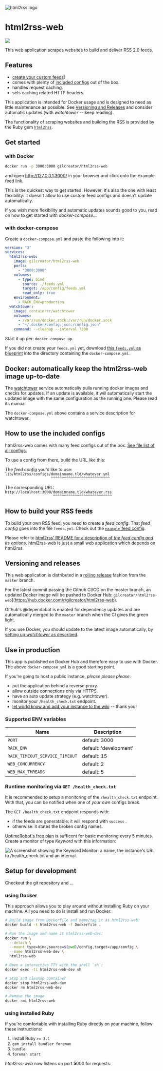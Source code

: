 ![html2rss logo](https://github.com/html2rss/html2rss/raw/master/support/logo.png)

# html2rss-web

[![](https://images.microbadger.com/badges/version/gilcreator/html2rss-web.svg)](https://hub.docker.com/r/gilcreator/html2rss-web)

This web application scrapes websites to build and deliver RSS 2.0 feeds.

## Features

- [create your custom feeds](#how-to-build-a-rss-feed)!
- comes with plenty of [included configs](https://github.com/html2rss/html2rss-configs) out of the box.
- handles request caching.
- sets caching related HTTP headers.

This application is intended for Docker usage and is designed to need as little maintenance as possible. See [Versioning and Releases](#versioning-and-releases) and consider automatic updates (with _watchtower_ -- keep reading).

The functionality of scraping websites and building the RSS is provided by the Ruby gem [`html2rss`](https://github.com/html2rss/html2rss).

## Get started

### with Docker

```sh
docker run -p 3000:3000 gilcreator/html2rss-web
```

and open <http://127.0.0.1:3000/> in your browser and click onto the example feed link.

This is the quickest way to get started. However, it's also the one with least flexibility: it doesn't allow to use custom feed configs and doesn't update automatically.

If you wish more flexibility and automatic updates sounds good to you, read on how to get started _with docker-compose_...

### with docker-compose

Create a `docker-compose.yml` and paste the following into it:

```yml
version: "3"
services:
  html2rss-web:
    image: gilcreator/html2rss-web
    ports:
      - "3000:3000"
    volumes:
      - type: bind
        source: ./feeds.yml
        target: /app/config/feeds.yml
        read_only: true
    environment:
      - RACK_ENV=production
  watchtower:
    image: containrrr/watchtower
    volumes:
      - /var/run/docker.sock:/var/run/docker.sock
      - "~/.docker/config.json:/config.json"
    command: --cleanup --interval 7200
```

Start it up per: `docker-compose up`.

If you did not create your `feeds.yml` yet, download [this `feeds.yml` as blueprint](https://raw.githubusercontent.com/html2rss/html2rss-web/master/config/feeds.yml) into the directory containing the `docker-compose.yml`.

## Docker: automatically keep the html2rss-web image up-to-date

The [watchtower](https://containrrr.dev/watchtower/) service automatically pulls running docker images and checks for updates. If an update is available, it will automatically start the updated image with the same configuration as the running one. Please read its manual.

The `docker-compose.yml` above contains a service description for watchtower.

## How to use the included configs

html2rss-web comes with many feed configs out of the box. [See file list of all configs.](https://github.com/html2rss/html2rss-configs/tree/master/lib/html2rss/configs)

To use a config from there, build the URL like this:

The _feed config_ you'd like to use:  
`lib/html2rss/configs/domainname.tld/whatever.yml`  
`‌ ‌ ‌ ‌ ‌ ‌ ‌ ‌ ‌ ‌ ‌ ‌ ‌ ‌ ‌ ‌ ‌ ‌ ‌ ‌ ‌ ‌^^^^^^^^^^^^^^^^^^^^^^^^^^^`

The corresponding URL:  
`http://localhost:3000/domainname.tld/whatever.rss`  
`‌ ‌ ‌ ‌ ‌ ‌ ‌ ‌ ‌ ‌ ‌ ‌ ‌ ‌ ‌ ‌ ‌ ‌ ‌ ‌ ‌ ‌ ^^^^^^^^^^^^^^^^^^^^^^^^^^^`

## How to build your RSS feeds

To build your own RSS feed, you need to create a _feed config_.
That _feed config_ goes into the file `feeds.yml`.
Check out the [`example` feed config](https://github.com/html2rss/html2rss-web/blob/master/config/feeds.yml#L9).

Please refer to [html2rss' README for a description of _the feed config and its options_](https://github.com/html2rss/html2rss#the-feed-config-and-its-options). html2rss-web is just a small web application which depends on html2rss.

## Versioning and releases

This web application is distributed in a [rolling release](https://en.wikipedia.org/wiki/Rolling_release) fashion from the `master` branch.

For the latest commit passing the Github CI/CD on the master branch, an updated Docker image will be pushed to Docker Hub: `gilcreator/html2rss-web`](<https://hub.docker.com/r/gilcreator/html2rss-web>).

Github's @dependabot is enabled for dependency updates and are automatically merged to the `master` branch when the CI gives the green light.

If you use Docker, you should update to the latest image automatically, by [setting up _watchtower_ as described](#get-started).

## Use in production

This app is published on Docker Hub and therefore easy to use with Docker.
The above `docker-compose.yml` is a good starting point.

If you're going to host a public instance, _please please please_:

- put the application behind a reverse proxy.
- allow outside connections only via HTTPS.
- have an auto update strategy (e.g. watchtower).
- monitor your `/health_check.txt` endpoint.
- [let world know and add your instance to the wiki](https://github.com/html2rss/html2rss-web/wiki/Instances) -- thank you!

### Supported ENV variables

| Name                           | Description            |
| ------------------------------ | ---------------------- |
| `PORT`                         | default: 3000          |
| `RACK_ENV`                     | default: 'development' |
| `RACK_TIMEOUT_SERVICE_TIMEOUT` | default: 15            |
| `WEB_CONCURRENCY`              | default: 2             |
| `WEB_MAX_THREADS`              | default: 5             |

### Runtime monitoring via `GET /health_check.txt`

It is recommended to setup a monitoring of the `/health_check.txt` endpoint. With that, you can be notified when one of _your own_ configs break.

The `GET /health_check.txt` endpoint responds with:

- if the feeds are generatable: it will respond with `success` .
- otherwise: it states the broken config names.

[UptimeRobot's free plan](https://uptimerobot.com/) is sufficent for basic monitoring every 5 minutes. Create a monitor of type _Keyword_ with this information:

![A screenshot showing the Keyword Monitor: a name, the instance's URL to /health_check.txt and an interval.](docs/uptimerobot_monitor.jpg)

## Setup for development

Checkout the git repository and ...

### using Docker

This approach allows you to play around without installing Ruby on your machine.
All you need to do is install and run Docker.

```sh
# Build image from Dockerfile and name/tag it as html2rss-web:
docker build -t html2rss-web -f Dockerfile .

# Run the image and name it html2rss-web-dev:
docker run \
  --detach \
  --mount type=bind,source=$(pwd)/config,target=/app/config \
  --name html2rss-web-dev \
  html2rss-web

# Open a interactive TTY with the shell `sh`:
docker exec -ti html2rss-web-dev sh

# Stop and cleanup container
docker stop html2rss-web-dev
docker rm html2rss-web-dev

# Remove the image
docker rmi html2rss-web
```

### using installed Ruby

If you're comfortable with installing Ruby directly on your machine, follow these instructions:

1. Install Ruby `>= 3.1`
2. `gem install bundler foreman`
3. `bundle`
4. `foreman start`

_html2rss-web_ now listens on port **5**000 for requests.
